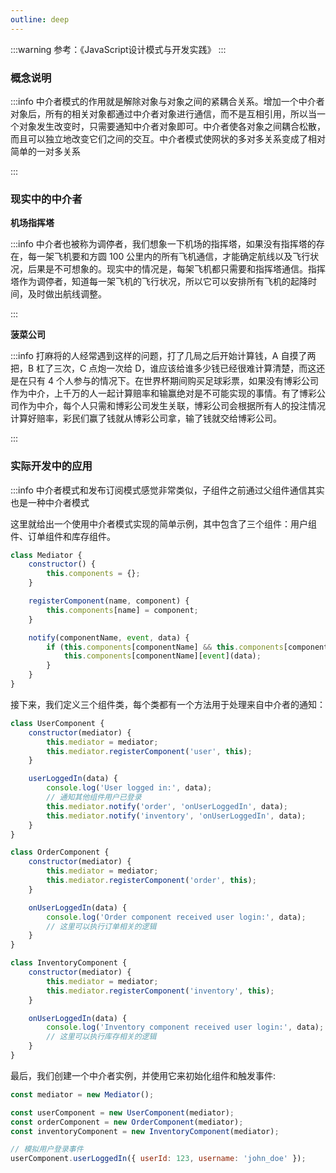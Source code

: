 ```yaml
---
outline: deep
---
```


:::warning 参考：《JavaScript设计模式与开发实践》
:::

### 概念说明

:::info 中介者模式的作用就是解除对象与对象之间的紧耦合关系。增加一个中介者对象后，所有的相关对象都通过中介者对象进行通信，而不是互相引用，所以当一个对象发生改变时，只需要通知中介者对象即可。中介者使各对象之间耦合松散，而且可以独立地改变它们之间的交互。中介者模式使网状的多对多关系变成了相对简单的一对多关系

:::

### 现实中的中介者

**机场指挥塔**

:::info 中介者也被称为调停者，我们想象一下机场的指挥塔，如果没有指挥塔的存在，每一架飞机要和方圆 100 公里内的所有飞机通信，才能确定航线以及飞行状况，后果是不可想象的。现实中的情况是，每架飞机都只需要和指挥塔通信。指挥塔作为调停者，知道每一架飞机的飞行状况，所以它可以安排所有飞机的起降时间，及时做出航线调整。

:::

**菠菜公司**

:::info 打麻将的人经常遇到这样的问题，打了几局之后开始计算钱，A 自摸了两把，B 杠了三次，C 点炮一次给 D，谁应该给谁多少钱已经很难计算清楚，而这还是在只有 4 个人参与的情况下。在世界杯期间购买足球彩票，如果没有博彩公司作为中介，上千万的人一起计算赔率和输赢绝对是不可能实现的事情。有了博彩公司作为中介，每个人只需和博彩公司发生关联，博彩公司会根据所有人的投注情况计算好赔率，彩民们赢了钱就从博彩公司拿，输了钱就交给博彩公司。

:::

### 实际开发中的应用

:::info 中介者模式和发布订阅模式感觉非常类似，子组件之前通过父组件通信其实也是一种中介者模式

这里就给出一个使用中介者模式实现的简单示例，其中包含了三个组件：用户组件、订单组件和库存组件。

```javascript
class Mediator {
    constructor() {
        this.components = {};
    }

    registerComponent(name, component) {
        this.components[name] = component;
    }

    notify(componentName, event, data) {
        if (this.components[componentName] && this.components[componentName][event]) {
            this.components[componentName][event](data);
        }
    }
}
```

接下来，我们定义三个组件类，每个类都有一个方法用于处理来自中介者的通知：

```javascript
class UserComponent {
    constructor(mediator) {
        this.mediator = mediator;
        this.mediator.registerComponent('user', this);
    }

    userLoggedIn(data) {
        console.log('User logged in:', data);
        // 通知其他组件用户已登录
        this.mediator.notify('order', 'onUserLoggedIn', data);
        this.mediator.notify('inventory', 'onUserLoggedIn', data);
    }
}

class OrderComponent {
    constructor(mediator) {
        this.mediator = mediator;
        this.mediator.registerComponent('order', this);
    }

    onUserLoggedIn(data) {
        console.log('Order component received user login:', data);
        // 这里可以执行订单相关的逻辑
    }
}

class InventoryComponent {
    constructor(mediator) {
        this.mediator = mediator;
        this.mediator.registerComponent('inventory', this);
    }

    onUserLoggedIn(data) {
        console.log('Inventory component received user login:', data);
        // 这里可以执行库存相关的逻辑
    }
}
```

最后，我们创建一个中介者实例，并使用它来初始化组件和触发事件:

```javascript
const mediator = new Mediator();

const userComponent = new UserComponent(mediator);
const orderComponent = new OrderComponent(mediator);
const inventoryComponent = new InventoryComponent(mediator);

// 模拟用户登录事件
userComponent.userLoggedIn({ userId: 123, username: 'john_doe' });

```

